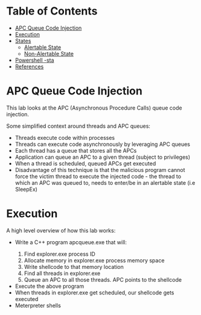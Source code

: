 # Table of Contents  

- [APC Queue Code Injection](#apc-queue-code-injection)
- [Execution](#execution)
- [States](#states)
  * [Alertable State](#alertable-state)
  * [Non-Alertable State](#non-alertable-state)
- [Powershell -sta](#powershell--sta)
- [References](#references)

# APC Queue Code Injection

This lab looks at the APC (Asynchronous Procedure Calls) queue code injection.

Some simplified context around threads and APC queues:

<ul>
 <li>Threads execute code within processes</li>
 <li>Threads can execute code asynchronously by leveraging APC queues</li>
 <li>Each thread has a queue that stores all the APCs</li>
 <li>Application can queue an APC to a given thread (subject to privileges)</li>
 <li>When a thread is scheduled, queued APCs get executed</li>
 <li>Disadvantage of this technique is that the malicious program cannot force the victim thread to execute the injected code - the thread to which an APC was queued to, needs to enter/be in an alertable state (i.e SleepEx)</li>
</ul>

# Execution

A high level overview of how this lab works:

<ul>
 <li>Write a C++ program apcqueue.exe that will:</li>
  <ol>
   <li>Find explorer.exe process ID</li>
   <li>Allocate memory in explorer.exe process memory space</li>
   <li>Write shellcode to that memory location</li>
   <li>Find all threads in explorer.exe</li>
   <li>Queue an APC to all those threads. APC points to the shellcode</li>
  </ol>
 <li>Execute the above program</li>
 <li>When threads in explorer.exe get scheduled, our shellcode gets executed</li>
 <li>Meterpreter shells</li>
</ul>



















